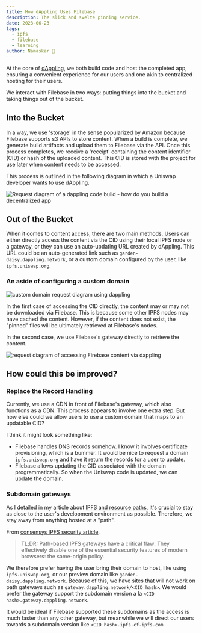 ```yaml
---
title: How dAppling Uses Filebase
description: The slick and svelte pinning service.
date: 2023-06-23
tags:
  - ipfs
  - filebase
  - learning
author: Namaskar 🙏
---
```


At the core of [dAppling](https://dappling.network), we both build code and host the completed app, ensuring a convenient experience for our users and one akin to centralized hosting for their users.

We interact with Filebase in two ways: putting things into the bucket and taking things out of the bucket. 

## Into the Bucket
In a way, we use 'storage' in the sense popularized by Amazon because Filebase supports s3 APIs to store content. When a build is complete, we generate build artifacts and upload them to Filebase via the API. Once this process completes, we receive a 'receipt' containing the content identifier (CID) or hash of the uploaded content. This CID is stored with the project for use later when content needs to be accessed.

This process is outlined in the following diagram in which a Uniswap developer wants to use dAppling.


![Request diagram of a dappling code build - how do you build a decentralized app](https://dev-to-uploads.s3.amazonaws.com/uploads/articles/amptlikiaxawtx9qoaqo.png)




## Out of the Bucket
When it comes to content access, there are two main methods. Users can either directly access the content via the CID using their local IPFS node or a gateway, or they can use an auto-updating URL created by dAppling. This URL could be an auto-generated link such as `garden-daisy.dappling.network`, or a custom domain configured by the user, like `ipfs.uniswap.org`.

### An aside of configuring a custom domain

![custom domain request diagram using dappling](https://dev-to-uploads.s3.amazonaws.com/uploads/articles/c4gpb37i6p843pliyino.png)


In the first case of accessing the CID directly, the content may or may not be downloaded via Filebase. This is because some other IPFS nodes may have cached the content. However, if the content does not exist, the "pinned" files will be ultimately retrieved at Filebase's nodes.

In the second case, we use Filebase's gateway directly to retrieve the content.


![request diagram of accessing Firebase content via dappling](https://dev-to-uploads.s3.amazonaws.com/uploads/articles/kegbos6y42kf7s10yaih.png)

## How could this be improved?
### Replace the Record Handling
Currently, we use a CDN in front of Filebase's gateway, which also functions as a CDN. This process appears to involve one extra step. But how else could we allow users to use a custom domain that maps to an updatable CID?

I think it might look something like:
- Filebase handles DNS records somehow. I know it involves certificate provisioning, which is a bummer. It would be nice to request a domain `ipfs.uniswap.org` and have it return the records for a user to update.
- Filebase allows updating the CID associated with the domain programmatically. So when the Uniswap code is updated, we can update the domain.

### Subdomain gateways
As I detailed in my article about [IPFS and resource paths](https://dev.to/namaskar-dappling/hosting-static-sites-on-ipfs-46f), it's crucial to stay as close to the user's development environment as possible. Therefore, we stay away from anything hosted at a "path". 

From [consensys IPFS security article](https://consensys.net/diligence/blog/2021/06/ipfs-gateway-security/),
> TL;DR: Path-based IPFS gateways have a critical flaw: They effectively disable one of the essential security features of modern browsers: the same-origin policy.

We therefore prefer having the user bring their domain to host, like using `ipfs.uniswap.org`, or our preview domain like `garden-daisy.dappling.network`. Because of this, we have sites that will not work on path gateways such as `gateway.dappling.network/<CID hash>`. We would prefer the gateway support the subdomain version a la `<CID hash>.gateway.dappling.network`. 

It would be ideal if Filebase supported these subdomains as the access is much faster than any other gateway, but meanwhile we will direct our users towards a subdomain version like `<CID hash>.ipfs.cf-ipfs.com` 

